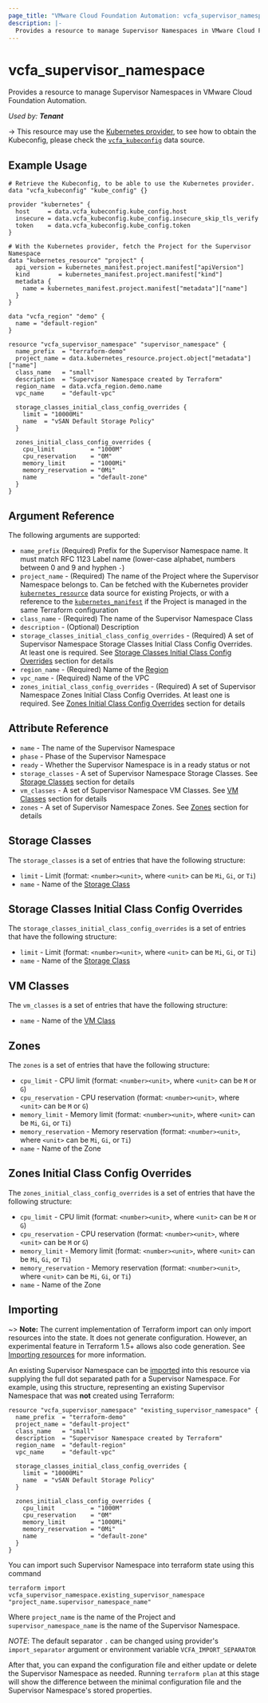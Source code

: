 ```yaml
---
page_title: "VMware Cloud Foundation Automation: vcfa_supervisor_namespace"
description: |-
  Provides a resource to manage Supervisor Namespaces in VMware Cloud Foundation Automation.
---
```


# vcfa_supervisor\_namespace

Provides a resource to manage Supervisor Namespaces in VMware Cloud Foundation Automation.

_Used by: **Tenant**_

-> This resource may use the [Kubernetes provider](https://registry.terraform.io/providers/hashicorp/kubernetes),
to see how to obtain the Kubeconfig, please check the [`vcfa_kubeconfig`](/providers/vmware/vcfa/latest/docs/data-sources/kubeconfig) data source.

## Example Usage

```hcl
# Retrieve the Kubeconfig, to be able to use the Kubernetes provider.
data "vcfa_kubeconfig" "kube_config" {}

provider "kubernetes" {
  host     = data.vcfa_kubeconfig.kube_config.host
  insecure = data.vcfa_kubeconfig.kube_config.insecure_skip_tls_verify
  token    = data.vcfa_kubeconfig.kube_config.token
}

# With the Kubernetes provider, fetch the Project for the Supervisor Namespace
data "kubernetes_resource" "project" {
  api_version = kubernetes_manifest.project.manifest["apiVersion"]
  kind        = kubernetes_manifest.project.manifest["kind"]
  metadata {
    name = kubernetes_manifest.project.manifest["metadata"]["name"]
  }
}

data "vcfa_region" "demo" {
  name = "default-region"
}

resource "vcfa_supervisor_namespace" "supervisor_namespace" {
  name_prefix  = "terraform-demo"
  project_name = data.kubernetes_resource.project.object["metadata"]["name"]
  class_name   = "small"
  description  = "Supervisor Namespace created by Terraform"
  region_name  = data.vcfa_region.demo.name
  vpc_name     = "default-vpc"

  storage_classes_initial_class_config_overrides {
    limit = "10000Mi"
    name  = "vSAN Default Storage Policy"
  }

  zones_initial_class_config_overrides {
    cpu_limit          = "1000M"
    cpu_reservation    = "0M"
    memory_limit       = "1000Mi"
    memory_reservation = "0Mi"
    name               = "default-zone"
  }
}
```

## Argument Reference

The following arguments are supported:

- `name_prefix` (Required) Prefix for the Supervisor Namespace name. It must match RFC 1123 Label name (lower-case alphabet,
  numbers between 0 and 9 and hyphen `-`)
- `project_name` - (Required) The name of the Project where the Supervisor Namespace belongs to. Can be fetched
  with the Kubernetes provider [`kubernetes_resource`](https://registry.terraform.io/providers/hashicorp/kubernetes/latest/docs/data-sources/resource) data source
  for existing Projects, or with a reference to the [`kubernetes_manifest`](https://registry.terraform.io/providers/hashicorp/kubernetes/latest/docs/resources/manifest)
  if the Project is managed in the same Terraform configuration
- `class_name` - (Required) The name of the Supervisor Namespace Class
- `description` - (Optional) Description
- `storage_classes_initial_class_config_overrides` - (Required) A set of Supervisor Namespace Storage Classes Initial Class Config Overrides. At least one is required. See [Storage Classes Initial Class Config Overrides](#storage-classes-initial-class-config-overrides) section for details
- `region_name` - (Required) Name of the [Region](/providers/vmware/vcfa/latest/docs/data-sources/region)
- `vpc_name` - (Required) Name of the VPC
- `zones_initial_class_config_overrides` - (Required) A set of Supervisor Namespace Zones Initial Class Config Overrides. At least one is required. See [Zones Initial Class Config Overrides](#zones-initial-class-config-overrides) section for details

## Attribute Reference

- `name` - The name of the Supervisor Namespace
- `phase` - Phase of the Supervisor Namespace
- `ready` - Whether the Supervisor Namespace is in a ready status or not
- `storage_classes` - A set of Supervisor Namespace Storage Classes. See [Storage Classes](#storage-classes) section for details
- `vm_classes` - A set of Supervisor Namespace VM Classes. See [VM Classes](#vm-classes) section for details
- `zones` - A set of Supervisor Namespace Zones. See [Zones](#zones) section for details

<a id="storage-classes"></a>
## Storage Classes

The `storage_classes` is a set of entries that have the following structure:

- `limit` - Limit (format: `<number><unit>`, where `<unit>` can be `Mi`, `Gi`, or `Ti`)
- `name` - Name of the [Storage Class](/providers/vmware/vcfa/latest/docs/data-sources/storage_class)

<a id="storage-classes-initial-class-config-overrides"></a>
## Storage Classes Initial Class Config Overrides

The `storage_classes_initial_class_config_overrides` is a set of entries that have the following structure:

- `limit` - Limit (format: `<number><unit>`, where `<unit>` can be `Mi`, `Gi`, or `Ti`)
- `name` - Name of the [Storage Class](/providers/vmware/vcfa/latest/docs/data-sources/storage_class)

<a id="vm-classes"></a>
## VM Classes

The `vm_classes` is a set of entries that have the following structure:

- `name` - Name of the [VM Class](/providers/vmware/vcfa/latest/docs/data-sources/region_vm_class)

<a id="zones"></a>
## Zones

The `zones` is a set of entries that have the following structure:

- `cpu_limit` - CPU limit (format: `<number><unit>`, where `<unit>` can be `M` or `G`)
- `cpu_reservation` - CPU reservation (format: `<number><unit>`, where `<unit>` can be `M` or `G`)
- `memory_limit` - Memory limit (format: `<number><unit>`, where `<unit>` can be `Mi`, `Gi`, or `Ti`)
- `memory_reservation` - Memory reservation (format: `<number><unit>`, where `<unit>` can be `Mi`, `Gi`, or `Ti`)
- `name` - Name of the Zone

<a id="zones-initial-class-config-overrides"></a>
## Zones Initial Class Config Overrides

The `zones_initial_class_config_overrides` is a set of entries that have the following structure:

- `cpu_limit` - CPU limit (format: `<number><unit>`, where `<unit>` can be `M` or `G`)
- `cpu_reservation` - CPU reservation (format: `<number><unit>`, where `<unit>` can be `M` or `G`)
- `memory_limit` - Memory limit (format: `<number><unit>`, where `<unit>` can be `Mi`, `Gi`, or `Ti`)
- `memory_reservation` - Memory reservation (format: `<number><unit>`, where `<unit>` can be `Mi`, `Gi`, or `Ti`)
- `name` - Name of the Zone

## Importing

~> **Note:** The current implementation of Terraform import can only import resources into the
state. It does not generate configuration. However, an experimental feature in Terraform 1.5+ allows
also code generation. See [Importing resources][importing-resources] for more information.

An existing Supervisor Namespace can be [imported][docs-import] into this resource via supplying the full dot separated path for a Supervisor Namespace.
For example, using this structure, representing an existing Supervisor Namespace that was **not** created using Terraform:

```hcl
resource "vcfa_supervisor_namespace" "existing_supervisor_namespace" {
  name_prefix  = "terraform-demo"
  project_name = "default-project"
  class_name   = "small"
  description  = "Supervisor Namespace created by Terraform"
  region_name  = "default-region"
  vpc_name     = "default-vpc"

  storage_classes_initial_class_config_overrides {
    limit = "10000Mi"
    name  = "vSAN Default Storage Policy"
  }

  zones_initial_class_config_overrides {
    cpu_limit          = "1000M"
    cpu_reservation    = "0M"
    memory_limit       = "1000Mi"
    memory_reservation = "0Mi"
    name               = "default-zone"
  }
}
```

You can import such Supervisor Namespace into terraform state using this command

```
terraform import vcfa_supervisor_namespace.existing_supervisor_namespace "project_name.supervisor_namespace_name"
```

Where `project_name` is the name of the Project and `supervisor_namespace_name` is the name of the Supervisor Namespace.

_NOTE_: The default separator `.` can be changed using provider's `import_separator` argument or environment variable `VCFA_IMPORT_SEPARATOR`

After that, you can expand the configuration file and either update or delete the Supervisor Namespace as needed.
Running `terraform plan` at this stage will show the difference between the minimal configuration file and the Supervisor Namespace's stored properties.

[docs-import]: https://www.terraform.io/docs/import
[importing-resources]: /providers/vmware/vcfa/latest/docs/guides/importing_resources